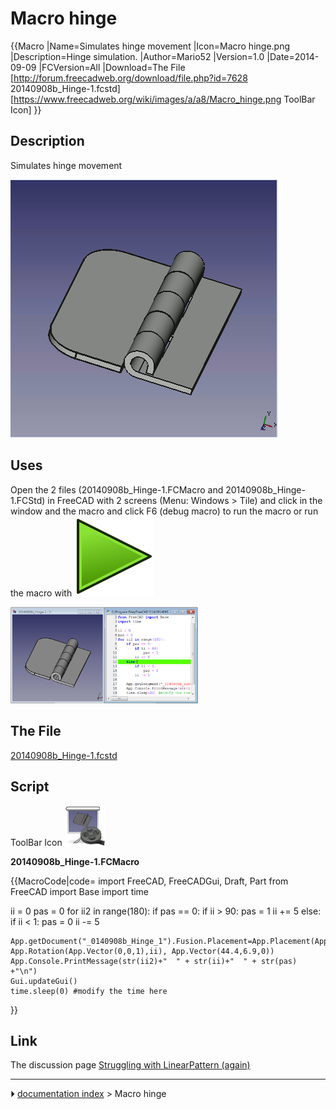 # Macro hinge
{{Macro
|Name=Simulates hinge movement
|Icon=Macro hinge.png
|Description=Hinge simulation.
|Author=Mario52
|Version=1.0
|Date=2014-09-09
|FCVersion=All
|Download=The File [http://forum.freecadweb.org/download/file.php?id=7628 20140908b_Hinge-1.fcstd]<br />[https://www.freecadweb.org/wiki/images/a/a8/Macro_hinge.png ToolBar Icon]
}}

## Description

Simulates hinge movement

![](images/Hing_00.gif )

## Uses

Open the 2 files (20140908b_Hinge-1.FCMacro and 20140908b_Hinge-1.FCStd) in FreeCAD with 2 screens (Menu: Windows \> Tile) and click in the window and the macro and click F6 (debug macro) to run the macro or run the macro with ![](images/Std_DlgMacroExecuteDirect.svg )

<img alt="" src=images/Hing_01.png  style="width:300px;">

## The File 

 [20140908b_Hinge-1.fcstd](http://forum.freecadweb.org/download/file.php?id=7628) 

## Script

 ToolBar Icon ![](images/Macro_hinge.png )

**20140908b_Hinge-1.FCMacro**


{{MacroCode|code=
import FreeCAD, FreeCADGui, Draft, Part
from FreeCAD import Base
import time

ii = 0
pas = 0
for ii2 in range(180):
    if pas == 0:
        if ii > 90:
            pas = 1
        ii += 5
    else:
        if ii < 1:
            pas = 0
        ii -= 5
   
    App.getDocument("_0140908b_Hinge_1").Fusion.Placement=App.Placement(App.Vector(0,0,0), App.Rotation(App.Vector(0,0,1),ii), App.Vector(44.4,6.9,0))
    App.Console.PrintMessage(str(ii2)+"  " + str(ii)+"  " + str(pas) +"\n")
    Gui.updateGui()
    time.sleep(0) #modify the time here

}}



## Link

The discussion page [Struggling with LinearPattern (again)](http://forum.freecadweb.org/viewtopic.php?f=3&t=7606&p=62086#p62086)



---
⏵ [documentation index](../README.md) > Macro hinge
